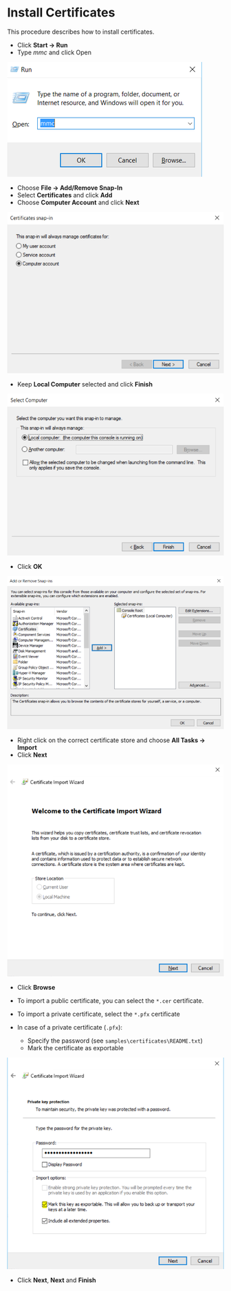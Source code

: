 # Install Certificates

This procedure describes how to install certificates.

- Click **Start → Run**
- Type _mmc_ and click Open

![mmc](mmc.png)

- Choose **File → Add/Remove Snap-In**
- Select **Certificates** and click **Add**
- Choose **Computer Account** and click **Next**

![cert-snapin](cert-snapin.png)

- Keep **Local Computer** selected and click **Finish**

![select-computer](select-computer.png)

- Click **OK**

![add-remove-snapin](add-remove-snapin.png)

- Right click on the correct certificate store and choose **All Tasks → Import**
- Click **Next**

![import-cert](import-cert.png)

- Click **Browse**
- To import a public certificate, you can select the `*.cer` certificate.
- To import a private certificate, select the `*.pfx` certificate

- In case of a private certificate (`.pfx`):
    - Specify the password (see `samples\certificates\README.txt`)
    - Mark the certificate as exportable

![export-cert](export-cert.png)

- Click **Next**, **Next** and **Finish**